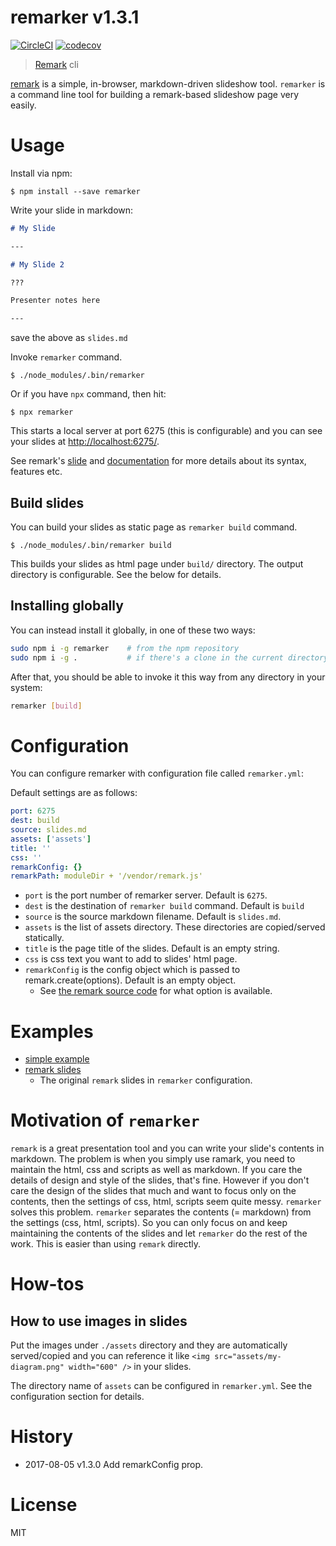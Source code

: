 # remarker v1.3.1

[![CircleCI](https://circleci.com/gh/kt3k/remarker.svg?style=svg)](https://circleci.com/gh/kt3k/remarker)
[![codecov](https://codecov.io/gh/kt3k/remarker/branch/master/graph/badge.svg)](https://codecov.io/gh/kt3k/remarker)

> [Remark][remark] cli

[remark][remark] is a simple, in-browser, markdown-driven slideshow tool. `remarker` is a command line tool for building a remark-based slideshow page very easily.

# Usage

Install via npm:

```console
$ npm install --save remarker
```

Write your slide in markdown:

```md
# My Slide

---

# My Slide 2

???

Presenter notes here

---
```

save the above as `slides.md`

Invoke `remarker` command.

```console
$ ./node_modules/.bin/remarker
```

Or if you have `npx` command, then hit:

```console
$ npx remarker
```

This starts a local server at port 6275 (this is configurable) and you can see your slides at [http://localhost:6275/](http://localhost:6275/).

See remark's [slide](https://remarkjs.com/) and [documentation](https://github.com/gnab/remark#remark) for more details about its syntax, features etc.

## Build slides

You can build your slides as static page as `remarker build` command.

```console
$ ./node_modules/.bin/remarker build
```

This builds your slides as html page under `build/` directory. The output directory is configurable. See the below for details.

## Installing globally

You can instead install it globally, in one of these two ways:

```bash
sudo npm i -g remarker    # from the npm repository
sudo npm i -g .           # if there's a clone in the current directory
```

After that, you should be able to invoke it this way from any directory in your system:

```bash
remarker [build]
```

# Configuration

You can configure remarker with configuration file called `remarker.yml`:

Default settings are as follows:

```yml
port: 6275
dest: build
source: slides.md
assets: ['assets']
title: ''
css: ''
remarkConfig: {}
remarkPath: moduleDir + '/vendor/remark.js'
```

- `port` is the port number of remarker server. Default is `6275`.
- `dest` is the destination of `remarker build` command. Default is `build`
- `source` is the source markdown filename. Default is `slides.md`.
- `assets` is the list of assets directory. These directories are copied/served statically.
- `title` is the page title of the slides. Default is an empty string.
- `css` is css text you want to add to slides' html page.
- `remarkConfig` is the config object which is passed to remark.create(options). Default is an empty object.
  - See [the remark source code](https://github.com/gnab/remark/blob/develop/src/remark/models/slideshow.js#L41-L48) for what option is available.

# Examples

- [simple example](https://github.com/kt3k/remarker/tree/master/examples/simple)
- [remark slides](https://github.com/kt3k/remarker/tree/master/examples/remark)
  - The original `remark` slides in `remarker` configuration.

# Motivation of `remarker`

`remark` is a great presentation tool and you can write your slide's contents in markdown. The problem is when you simply use ramark, you need to maintain the html, css and scripts as well as markdown. If you care the details of design and style of the slides, that's fine. However if you don't care the design of the slides that much and want to focus only on the contents, then the settings of css, html, scripts seem quite messy. `remarker` solves this problem. `remarker` separates the contents (= markdown) from the settings (css, html, scripts). So you can only focus on and keep maintaining the contents of the slides and let `remarker` do the rest of the work. This is easier than using `remark` directly.

# How-tos

## How to use images in slides

Put the images under `./assets` directory and they are automatically served/copied and you can reference it like `<img src="assets/my-diagram.png" width="600" />` in your slides.

The directory name of `assets` can be configured in `remarker.yml`. See the configuration section for details.

# History

- 2017-08-05   v1.3.0   Add remarkConfig prop.

# License

MIT

[remark]: https://github.com/gnab/remark
